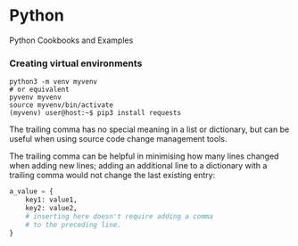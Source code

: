 # Python
Python Cookbooks and Examples


### Creating virtual environments

```
python3 -m venv myvenv
# or equivalent
pyvenv myvenv
source myvenv/bin/activate
(myvenv) user@host:~$ pip3 install requests
```

The trailing comma has no special meaning in a list or dictionary, but can be useful when using source code change management tools.

The trailing comma can be helpful in minimising how many lines changed when adding new lines; adding an additional line to a dictionary with a trailing comma would not change the last existing entry:

```python
a_value = {
    key1: value1,
    key2: value2,
    # inserting here doesn't require adding a comma
    # to the preceding line.
}
```

